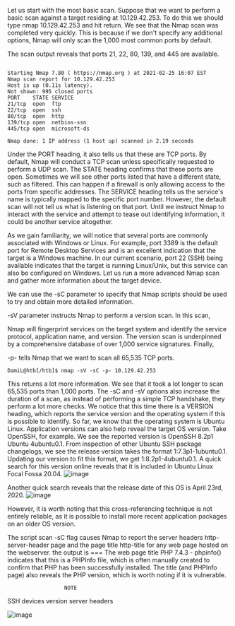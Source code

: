 Let us start with the most basic scan. Suppose that we want to perform a basic scan against a target residing at 10.129.42.253. To do this we should type 
nmap 10.129.42.253 
and hit return. We see that the Nmap scan was completed very quickly. This is because if we don't specify any additional options, Nmap will only scan the 1,000 most common ports by default.

 The scan output reveals that ports 21, 22, 80, 139, and 445 are available.
 
 ```DamiL@htb[/htb]$ nmap 10.129.42.253

Starting Nmap 7.80 ( https://nmap.org ) at 2021-02-25 16:07 EST
Nmap scan report for 10.129.42.253
Host is up (0.11s latency).
Not shown: 995 closed ports
PORT    STATE SERVICE
21/tcp  open  ftp
22/tcp  open  ssh
80/tcp  open  http
139/tcp open  netbios-ssn
445/tcp open  microsoft-ds

Nmap done: 1 IP address (1 host up) scanned in 2.19 seconds
```



Under the PORT heading, it also tells us that these are TCP ports. By default, Nmap will conduct a TCP scan unless specifically requested to perform a UDP scan.
The STATE heading confirms that these ports are open. Sometimes we will see other ports listed that have a different state, such as filtered. This can happen if a firewall is only allowing access to the ports from specific addresses.
The SERVICE heading tells us the service's name is typically mapped to the specific port number. However, the default scan will not tell us what is listening on that port. Until we instruct Nmap to interact with the service and attempt to tease out identifying information, it could be another service altogether.


As we gain familiarity, we will notice that several ports are commonly associated with Windows or Linux. For example, port 3389 is the default port for Remote Desktop Services and is an excellent indication that the target is a Windows machine.
 In our current scenario, port 22 (SSH) being available indicates that the target is running Linux/Unix,
 but this service can also be configured on Windows. 
 Let us run a more advanced Nmap scan and gather more information about the target device.



We can use the 
-sC parameter to specify that Nmap scripts should be used to try and obtain more detailed information. 

-sV parameter instructs Nmap to perform a version scan. In this scan, 

Nmap will fingerprint services on the target system and identify the service protocol, application name, and version. The version scan is underpinned by a comprehensive database of over 1,000 service signatures. Finally, 

-p- tells Nmap that we want to scan all 65,535 TCP ports.

```DamiL@htb[/htb]$ nmap -sV -sC -p- 10.129.42.253```


This returns a lot more information. We see that it took a lot longer to scan 65,535 ports than 1,000 ports. 
The -sC and -sV  options also increase the duration of a scan, as instead of performing a  simple TCP handshake, they perform a lot more checks. We notice that  this time there is a VERSION heading, which reports the service version  and the operating system if this is possible to identify.
So far, we know that the operating system is Ubuntu Linux.  Application versions can also help reveal the target OS version. 
Take  OpenSSH, for example. 
We see the reported version is OpenSSH 8.2p1 Ubuntu 4ubuntu0.1. 
From inspection of other Ubuntu SSH package changelogs, 
we see the release version takes the format 1:7.3p1-1ubuntu0.1. 
Updating our version to fit this format, we get 1:8.2p1-4ubuntu0.1.
A quick search for this version online reveals that it is included in Ubuntu Linux Focal Fossa 20.04.
![image](https://github.com/user-attachments/assets/157e38fd-9c55-4955-abea-eba89a2ec436)

Another quick search reveals that the release date of this OS is April 23rd, 2020.
![image](https://github.com/user-attachments/assets/8b6c877e-b309-4052-ba89-3519ab118694)

However, it is worth noting that this cross-referencing technique is  not entirely reliable, as it is possible to install more recent  application packages on an older OS version. 

The script scan -sC flag causes Nmap to report the server headers http-server-header page and the page title http-title for any web page hosted on the webserver. 
the output is ===
The web page title PHP 7.4.3 - phpinfo()  indicates that this is a PHPInfo file, which is often manually created  to confirm that PHP has been successfully installed. The title (and  PHPInfo page) also reveals the PHP version, which is worth noting if it  is vulnerable.
                                                                   
                      NOTE
SSH 
devices version
server headers
        
 ![image](https://github.com/user-attachments/assets/73f7ae81-c9fd-47fb-97c6-7dc11d4a7b07)


